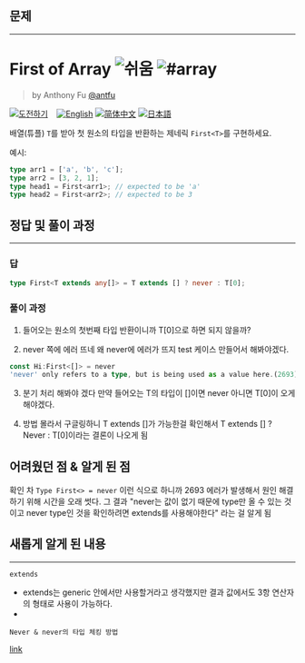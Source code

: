 ## 문제

---

<h1>First of Array <img src="https://img.shields.io/badge/-%EC%89%AC%EC%9B%80-7aad0c" alt="쉬움"/> <img src="https://img.shields.io/badge/-%23array-999" alt="#array"/></h1><blockquote><p>by Anthony Fu <a href="https://github.com/antfu" target="_blank">@antfu</a></p></blockquote><p><a href="https://tsch.js.org/14/play/ko" target="_blank"><img src="https://img.shields.io/badge/-%EB%8F%84%EC%A0%84%ED%95%98%EA%B8%B0-3178c6?logo=typescript&logoColor=white" alt="도전하기"/></a> &nbsp;&nbsp;&nbsp;<a href="./README.md" target="_blank"><img src="https://img.shields.io/badge/-English-gray" alt="English"/></a>  <a href="./README.zh-CN.md" target="_blank"><img src="https://img.shields.io/badge/-%E7%AE%80%E4%BD%93%E4%B8%AD%E6%96%87-gray" alt="简体中文"/></a>  <a href="./README.ja.md" target="_blank"><img src="https://img.shields.io/badge/-%E6%97%A5%E6%9C%AC%E8%AA%9E-gray" alt="日本語"/></a> </p><!--info-header-end-->

배열(튜플) `T`를 받아 첫 원소의 타입을 반환하는 제네릭 `First<T>`를 구현하세요.

예시:

```ts
type arr1 = ['a', 'b', 'c'];
type arr2 = [3, 2, 1];
type head1 = First<arr1>; // expected to be 'a'
type head2 = First<arr2>; // expected to be 3
```

## 정답 및 풀이 과정

---

### 답

```ts
type First<T extends any[]> = T extends [] ? never : T[0];
```

### 풀이 과정

1. 들어오는 원소의 첫번째 타입 반환이니까 T[0]으로 하면 되지 않을까?

2. never 쪽에 에러 뜨네 왜 never에 에러가 뜨지 test 케이스 만들어서 해봐야겠다.

```ts
const Hi:First<[]> = never
'never' only refers to a type, but is being used as a value here.(2693)
```

3. 분기 처리 해봐야 겠다 만약 들어오는 T의 타입이 []이면 never 아니면 T[0]이 오게 해야겠다.

4. 방법 몰라서 구글링하니 T extends []가 가능한걸 확인해서 T extends [] ? Never : T[0]이라는 결론이 나오게 됨

## 어려웠던 점 & 알게 된 점

확인 차 `Type First<> = never` 이런 식으로 하니까 2693 에러가 발생해서 원인 해결하기 위해 시간을 오래 썻다. 그 결과 "never는 값이 없기 때문에 type만 올 수 있는 것이고 never type인 것을 확인하려면 extends를 사용해야한다" 라는 걸 알게 됨

## 새롭게 알게 된 내용

---

`extends`

- extends는 generic 안에서만 사용할거라고 생각했지만 결과 값에서도 3항 연산자의 형태로 사용이 가능하다.
-

`Never & never의 타입 체킹 방법`

[link](https://ui.toast.com/posts/ko_20220323)
